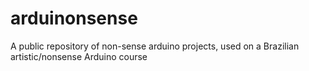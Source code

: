 arduinonsense
=============

A public repository of non-sense arduino projects, used on a Brazilian artistic/nonsense Arduino course
